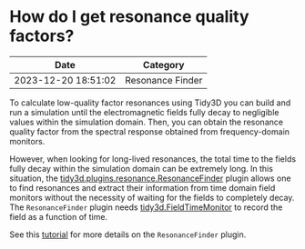 # How do I get resonance quality factors?

| Date       | Category    |
|------------|-------------|
| 2023-12-20 18:51:02 | Resonance Finder |


To calculate low-quality factor resonances using Tidy3D you can build and run a simulation until the electromagnetic fields fully decay to negligible values within the simulation domain. Then, you can obtain the resonance quality factor from the spectral response obtained from frequency-domain monitors.

However, when looking for long-lived resonances, the total time to the fields fully decay within the simulation domain can be extremely long. In this situation, the [tidy3d.plugins.resonance.ResonanceFinder](https://docs.flexcompute.com/projects/tidy3d/en/latest/api/_autosummary/tidy3d.plugins.resonance.ResonanceFinder.html#tidy3d.plugins.resonance.ResonanceFinder.html) plugin allows one to find resonances and extract their information from time domain field monitors without the necessity of waiting for the fields to completely decay. The `ResonanceFinder` plugin needs [tidy3d.FieldTimeMonitor](https://docs.flexcompute.com/projects/tidy3d/en/latest/api/_autosummary/tidy3d.FieldTimeMonitor.html) to record the field as a function of time.

See this [tutorial](https://www.flexcompute.com/tidy3d/examples/notebooks/ResonanceFinder/) for more details on the `ResonanceFinder` plugin.